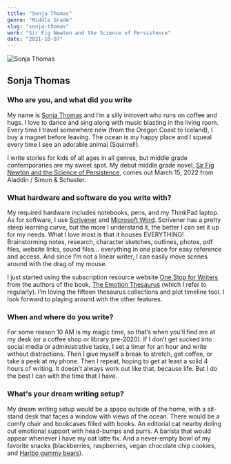 ```yaml
---
title: "Sonja Thomas"
genre: "Middle Grade"
slug: "sonja-thomas"
work: "Sir Fig Newton and the Science of Persistence"
date: "2021-10-07"
---
```


![Sonja Thomas](/interview-photos/sonja-thomas.jpg)

## Sonja Thomas

### Who are you, and what did you write

My name is [Sonja Thomas](https://www.bysonjathomas.com/) and I’m a silly introvert who runs on coffee and hugs. I love to dance and sing along with music blasting in the living room. Every time I travel somewhere new (from the Oregon Coast to Iceland), I buy a magnet before leaving. The ocean is my happy place and I squeal every time I see an adorable animal (Squirrel!).

I write stories for kids of all ages in all genres, but middle grade contemporaries are my sweet spot. My debut middle grade novel, [Sir Fig Newton and the Science of Persistence](https://www.bysonjathomas.com/books), comes out March 15, 2022 from Aladdin / Simon & Schuster.

### What hardware and software do you write with?

My required hardware includes notebooks, pens, and my ThinkPad laptop. As for software, I use [Scrivener](https://www.literatureandlatte.com/scrivener/overview) and [Microsoft Word](https://en.wikipedia.org/wiki/Microsoft_Word). Scrivener has a pretty steep learning curve, but the more I understand it, the better I can set it up for my needs. What I love most is that it houses EVERYTHING! Brainstorming notes, research, character sketches, outlines, photos, pdf files, website links, sound files… everything in one place for easy reference and access. And since I’m not a linear writer, I can easily move scenes around with the drag of my mouse.

I just started using the subscription resource website [One Stop for Writers](https://onestopforwriters.com/) from the authors of the book, [The Emotion Thesaurus](https://www.amazon.com/Emotion-Thesaurus-Writers-Character-Expression/dp/1475004958) (which I refer to regularly). I’m loving the fifteen thesaurus collections and plot timeline tool. I look forward to playing around with the other features.

### When and where do you write?

For some reason 10 AM is my magic time, so that’s when you’ll find me at my desk (or a coffee shop or library pre-2020). If I don’t get sucked into social media or administrative tasks, I set a timer for an hour and write without distractions. Then I give myself a break to stretch, get coffee, or take a peek at my phone. Then I repeat, hoping to get at least a solid 4 hours of writing. It doesn’t always work out like that, because life. But I do the best I can with the time that I have.

### What's your dream writing setup?

My dream writing setup would be a space outside of the home, with a sit-stand desk that faces a window with views of the ocean. There would be a comfy chair and bookcases filled with books. An editorial cat nearby doling out emotional support with head-bumps and purrs. A barista that would appear whenever I have my oat latte fix. And a never-empty bowl of my favorite snacks (blackberries, raspberries, vegan chocolate chip cookies, and [Haribo gummy bears](https://www.haribo.com/en-us/products/goldbears)).